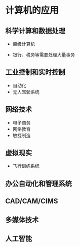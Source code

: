 # 计算机的应用

## 科学计算和数据处理

- 超级计算机

- 银行、税务等需要处理大量事务

## 工业控制和实时控制

- 自动化
- 无人驾驶系统

## 网络技术

- 电子商务
- 网络教育
- 敏捷制造

## 虚拟现实

- 飞行训练系统

## 办公自动化和管理系统

## CAD/CAM/CIMS

## 多媒体技术

## 人工智能

